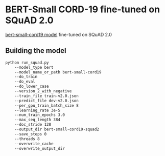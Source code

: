 # BERT-Small CORD-19 fine-tuned on SQuAD 2.0

[bert-small-cord19 model](https://huggingface.co/NeuML/bert-small-cord19) fine-tuned on SQuAD 2.0

## Building the model

```bash
python run_squad.py
    --model_type bert
    --model_name_or_path bert-small-cord19
    --do_train
    --do_eval
    --do_lower_case
    --version_2_with_negative
    --train_file train-v2.0.json
    --predict_file dev-v2.0.json
    --per_gpu_train_batch_size 8
    --learning_rate 3e-5
    --num_train_epochs 3.0
    --max_seq_length 384
    --doc_stride 128
    --output_dir bert-small-cord19-squad2
    --save_steps 0
    --threads 8
    --overwrite_cache
    --overwrite_output_dir
